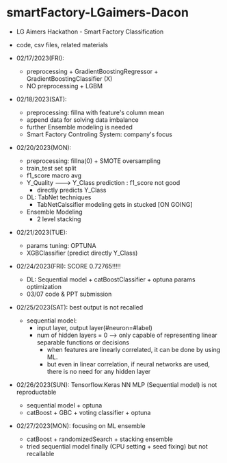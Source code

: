 # smartFactory-LGaimers-Dacon

* LG Aimers Hackathon - Smart Factory Classification 
* code, csv files, related materials 

* 02/17/2023(FRI): 
  * preprocessing + GradientBoostingRegressor + GradientBoostingClassifier (X)
  * NO preprocessing + LGBM 
* 02/18/2023(SAT): 
  * preprocessing: fillna with feature's column mean 
  * append data for solving data imbalance 
  * further Ensemble modeling is needed 
  * Smart Factory Controling System: company's focus 
  
* 02/20/2023(MON):
  * preprocessing: fillna(0) + SMOTE oversampling  
  * train_test set split
  * f1_score macro avg 
  * Y_Quality ---> Y_Class prediction : f1_score not good 
    * directly predicts Y_Class
  * DL: TabNet techniques 
    * TabNetCalssifier modeling gets in stucked [ON GOING]
  - Ensemble Modeling 
    - 2 level stacking 

- 02/21/2023(TUE): 
  - params tuning: OPTUNA 
  - XGBClassifier (predict directly Y_Class)
  
- 02/24/2023(FRI): SCORE 0.72765!!!!!
  - DL: Sequential model + catBoostClassifier + optuna params optimization  
  - 03/07 code & PPT submission  
  
- 02/25/2023(SAT): best output is not recalled 
  - sequential model: 
    - input layer, output layer(#neuron=#label)
    - num of hidden layers = 0 --> only capable of representing linear separable functions or decisions
      - when features are linearly correlated, it can be done by using ML.
      - but even in linear correlation, if neural networks are used, there is no need for any hidden layer   
      
- 02/26/2023(SUN): Tensorflow.Keras NN MLP (Sequential model) is not reproductable 
  - sequential model + optuna
  - catBoost + GBC + voting classifier + optuna   
- 02/27/2023(MON): focusing on ML ensemble 
  - catBoost + randomizedSearch + stacking ensemble 
  - tried sequential model finally (CPU setting + seed fixing) but not recallable

